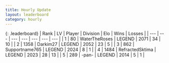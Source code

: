 ```yaml
---
title: Hourly Update
layout: leaderboard
category: hourly
---
```


{: .leaderboard}
| Rank | LV | Player | Division | Elo | Wins | Losses |
| --- | --- | --- | --- | --- | --- | --- |
| <span data-change="0">1</span> | 80 | <span title="ID: 773086">WaterTheRoses</span> | LEGEND | <span data-change="0">2071</span> | <span data-change="0">34</span> | <span data-change="0">10</span> |
| <span data-change="0">2</span> | 1358 | <span title="ID: 694036">Darkim27</span> | LEGEND | <span data-change="0">2052</span> | <span data-change="0">23</span> | <span data-change="0">5</span> |
| <span data-change="2">3</span> | 862 | <span title="ID: 188640">Supportname765</span> | LEGEND | <span data-change="8">2024</span> | <span data-change="1">8</span> | <span data-change="0">1</span> |
| <span data-change="0">4</span> | 1484 | <span title="ID: 402846">RefractedSktima</span> | LEGEND | <span data-change="0">2023</span> | <span data-change="0">28</span> | <span data-change="0">13</span> |
| <span data-change="1">5</span> | 289 | <span title="ID: 719486">-pan-</span> | LEGEND | <span data-change="0">2014</span> | <span data-change="0">5</span> | <span data-change="0">1</span> |